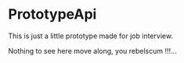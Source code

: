 PrototypeApi
============
This is just a little prototype made for job interview.

Nothing to see here move along, you rebelscum !!!... 
